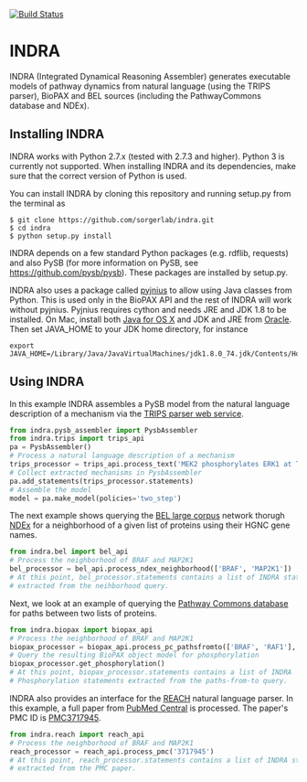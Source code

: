 [![Build Status](https://travis-ci.org/sorgerlab/indra.svg?branch=travis_ci)](https://travis-ci.org/sorgerlab/indra)

INDRA
=====
INDRA (Integrated Dynamical Reasoning Assembler) generates executable models of 
pathway dynamics from natural language (using the TRIPS parser), BioPAX and BEL 
sources (including the PathwayCommons database and NDEx).

Installing INDRA
----------------
INDRA works with Python 2.7.x (tested with 2.7.3 and higher). Python 3 is 
currently not supported. When installing INDRA and its dependencies, make 
sure that the correct version of Python is used.

You can install INDRA by cloning this repository and 
running setup.py from the terminal as

    $ git clone https://github.com/sorgerlab/indra.git
    $ cd indra
    $ python setup.py install

INDRA depends on a few standard Python packages (e.g. rdflib, requests) and
also PySB (for more information on PySB, see https://github.com/pysb/pysb). 
These packages are installed by setup.py.

INDRA also uses a package called [pyjnius](https://github.com/kivy/pyjnius) 
to allow using Java classes from Python. 
This is used only in the BioPAX API and the rest of INDRA will work without 
pyjnius. Pyjnius requires cython and needs JRE and JDK 1.8 to be 
installed. On Mac, install both [Java for OS X](http://support.apple.com/kb/DL1572) 
and JDK and JRE from [Oracle](http://www.oracle.com/technetwork/java/javase/downloads/index.html). 
Then set JAVA\_HOME to your JDK home directory, for instance

    export JAVA_HOME=/Library/Java/JavaVirtualMachines/jdk1.8.0_74.jdk/Contents/Home

Using INDRA
-----------
In this example INDRA assembles a PySB model from the natural language description 
of a mechanism via the [TRIPS parser web service](http://trips.ihmc.us/parser/cgi/drum). 

```python
from indra.pysb_assembler import PysbAssembler
from indra.trips import trips_api
pa = PysbAssembler()
# Process a natural language description of a mechanism
trips_processor = trips_api.process_text('MEK2 phosphorylates ERK1 at Thr-202 and Tyr-204')
# Collect extracted mechanisms in PysbAssembler
pa.add_statements(trips_processor.statements)
# Assemble the model
model = pa.make_model(policies='two_step')
```

The next example shows querying the [BEL large corpus](http://public.ndexbio.org/#/network/9ea3c170-01ad-11e5-ac0f-000c29cb28fb) network thorugh [NDEx](http://ndexbio.org) for a neighborhood of a given list of proteins using their HGNC gene names. 

```python
from indra.bel import bel_api
# Process the neighborhood of BRAF and MAP2K1
bel_processor = bel_api.process_ndex_neighborhood(['BRAF', 'MAP2K1'])
# At this point, bel_processor.statements contains a list of INDRA statements
# extracted from the neihborhood query.
```

Next, we look at an example of querying the [Pathway Commons database](http://pathwaycommons.org) for paths between two lists of proteins. 
```python
from indra.biopax import biopax_api
# Process the neighborhood of BRAF and MAP2K1
biopax_processor = biopax_api.process_pc_pathsfromto(['BRAF', 'RAF1'], ['MAP2K1', 'MAP2K2'])
# Query the resulting BioPAX object model for phosphorylation
biopax_processor.get_phosphorylation()
# At this point, biopax_processor.statements contains a list of INDRA 
# Phosphorylation statements extracted from the paths-from-to query.
```

INDRA also provides an interface for the [REACH](http://agathon.sista.arizona.edu:8080/odinweb/) natural language parser. In this example, a full paper from [PubMed Central](http://www.ncbi.nlm.nih.gov/pmc/) is processed. The paper's PMC ID is [PMC3717945](http://www.ncbi.nlm.nih.gov/pmc/articles/PMC3717945/). 

```python
from indra.reach import reach_api
# Process the neighborhood of BRAF and MAP2K1
reach_processor = reach_api.process_pmc('3717945')
# At this point, reach_processor.statements contains a list of INDRA statements
# extracted from the PMC paper.
```

